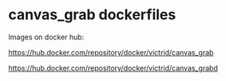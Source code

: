 # canvas_grab dockerfiles

Images on docker hub:

https://hub.docker.com/repository/docker/victrid/canvas_grab 

https://hub.docker.com/repository/docker/victrid/canvas_grabd

